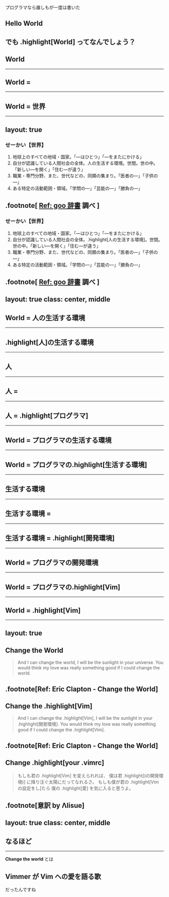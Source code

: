 プログラマなら誰しもが一度は書いた

## Hello World

でも .highlight[World] ってなんでしょう？
---
## World
---
## World =
---
## World = 世界
---
layout: true
---
### せーかい【世界】

1. 地球上のすべての地域・国家。「―はひとつ」「―をまたにかける」
2. 自分が認識している人間社会の全体。人の生活する環境。世間。世の中。「新しい―を開く」「住む―が違う」
3. 職業・専門分野、また、世代などの、同類の集まり。「医者の―」「子供の―」
4. ある特定の活動範囲・領域。「学問の―」「芸能の―」「勝負の―」

.footnote[
  [Ref: goo 辞書](http://dictionary.goo.ne.jp/jn/123213/meaning/m0u/) 調べ
]
---
### せーかい【世界】

1. 地球上のすべての地域・国家。「―はひとつ」「―をまたにかける」
2. 自分が認識している人間社会の全体。.highlight[人の生活する環境]。世間。世の中。「新しい―を開く」「住む―が違う」
3. 職業・専門分野、また、世代などの、同類の集まり。「医者の―」「子供の―」
4. ある特定の活動範囲・領域。「学問の―」「芸能の―」「勝負の―」

.footnote[
  [Ref: goo 辞書](http://dictionary.goo.ne.jp/jn/123213/meaning/m0u/) 調べ
]
---
layout: true
class: center, middle
---
## World = 人の生活する環境
---
## .highlight[人]の生活する環境
---
## 人
---
## 人 =
---
## 人 = .highlight[プログラマ]
---
## World = プログラマの生活する環境
---
## World = プログラマの.highlight[生活する環境]
---
## 生活する環境
---
## 生活する環境 =
---
## 生活する環境 = .highlight[開発環境]
---
## World = プログラマの開発環境
---
## World = プログラマの.highlight[Vim]
---
## World = .highlight[Vim]
---
layout: true
---
## Change the World
> And I can change the world,
> I will be the sunlight in your universe.
> You would think my love was really something good
> if I could change the world.

.footnote[Ref: Eric Clapton - Change the World]
---
## Change the .highlight[Vim]
> And I can change the .highlight[Vim],
> I will be the sunlight in your .highlight[開発環境].
> You would think my love was really something good
> if I could change the .highlight[Vim].

.footnote[Ref: Eric Clapton - Change the World]
---
## Change .highlight[your .vimrc]
> もしも君の .highlight[Vim] を変えられれば、
> 僕は君 .highlight[(の開発環境)] に降り注ぐ太陽にだってなれるさ。
> もしも僕が君の .highlight[Vim の設定をし]たら
> 僕の .highlight[愛] を気に入ると思うよ。

.footnote[意訳 by &Lambda;lisue]
---
layout: true
class: center, middle
---
## なるほど
---
**Change the world** とは
## Vimmer が Vim への愛を語る歌
だったんですね
